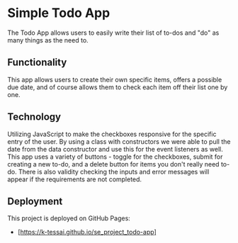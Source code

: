 # Simple Todo App

The Todo App allows users to easily write their list of to-dos and "do" as many things as the need to.

## Functionality

This app allows users to create their own specific items, offers a possible due date, and of course allows them to check each item off their list one by one.

## Technology

Utilizing JavaScript to make the checkboxes responsive for the specific entry of the user. By using a class with constructors we were able to pull the date from the data constructor and use this for the event listeners as well. This app uses a variety of buttons - toggle for the checkboxes, submit for creating a new to-do, and a delete button for items you don't really need to-do. There is also validity checking the inputs and error messages will appear if the requirements are not completed.

## Deployment

This project is deployed on GitHub Pages:

- [https://k-tessai.github.io/se_project_todo-app]
